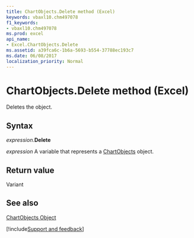```yaml
---
title: ChartObjects.Delete method (Excel)
keywords: vbaxl10.chm497078
f1_keywords:
- vbaxl10.chm497078
ms.prod: excel
api_name:
- Excel.ChartObjects.Delete
ms.assetid: a39fca6c-1b6a-5693-b554-37788ec193c7
ms.date: 06/08/2017
localization_priority: Normal
---
```



# ChartObjects.Delete method (Excel)

Deletes the object.


## Syntax

_expression_.**Delete**

_expression_ A variable that represents a [ChartObjects](Excel.ChartObjects.md) object.


## Return value

Variant


## See also


[ChartObjects Object](Excel.ChartObjects.md)

[!include[Support and feedback](~/includes/feedback-boilerplate.md)]
